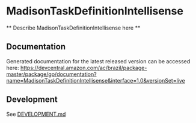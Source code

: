# MadisonTaskDefinitionIntellisense

** Describe MadisonTaskDefinitionIntellisense here **

## Documentation

Generated documentation for the latest released version can be accessed here:
https://devcentral.amazon.com/ac/brazil/package-master/package/go/documentation?name=MadisonTaskDefinitionIntellisense&interface=1.0&versionSet=live

## Development

See [DEVELOPMENT.md](./DEVELOPMENT.md)
